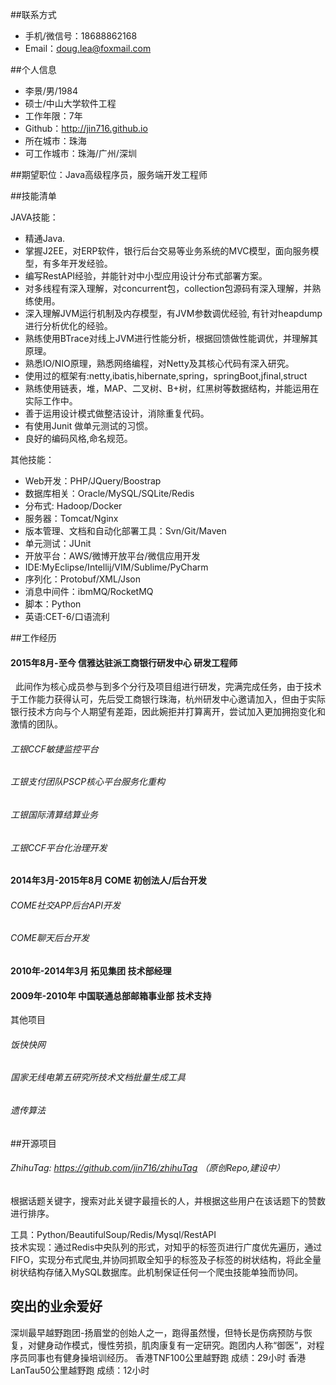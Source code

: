 ##联系方式

* 手机/微信号：18688862168 
* Email：doug.lea@foxmail.com

##个人信息

* 李景/男/1984 
* 硕士/中山大学软件工程 
* 工作年限：7年
* Github：http://jin716.github.io
* 所在城市：珠海
* 可工作城市：珠海/广州/深圳

##期望职位：Java高级程序员，服务端开发工程师


##技能清单

JAVA技能：
* 精通Java.
* 掌握J2EE，对ERP软件，银行后台交易等业务系统的MVC模型，面向服务模型，有多年开发经验。
* 编写RestAPI经验，并能针对中小型应用设计分布式部署方案。
* 对多线程有深入理解，对concurrent包，collection包源码有深入理解，并熟练使用。
* 深入理解JVM运行机制及内存模型，有JVM参数调优经验, 有针对heapdump进行分析优化的经验。
* 熟练使用BTrace对线上JVM进行性能分析，根据回馈做性能调优，并理解其原理。
* 熟悉IO/NIO原理，熟悉网络编程，对Netty及其核心代码有深入研究。
* 使用过的框架有:netty,ibatis,hibernate,spring，springBoot,jfinal,struct
* 熟练使用链表，堆，MAP、二叉树、B+树，红黑树等数据结构，并能运用在实际工作中。
* 善于运用设计模式做整洁设计，消除重复代码。
* 有使用Junit 做单元测试的习惯。
* 良好的编码风格,命名规范。

其他技能：
* Web开发：PHP/JQuery/Boostrap
* 数据库相关：Oracle/MySQL/SQLite/Redis
* 分布式: Hadoop/Docker
* 服务器：Tomcat/Nginx
* 版本管理、文档和自动化部署工具：Svn/Git/Maven
* 单元测试：JUnit
* 开放平台：AWS/微博开放平台/微信应用开发
* IDE:MyEclipse/Intellij/VIM/Sublime/PyCharm
* 序列化：Protobuf/XML/Json
* 消息中间件：ibmMQ/RocketMQ
* 脚本：Python
* 英语:CET-6/口语流利


##工作经历
#### 2015年8月-至今 信雅达驻派工商银行研发中心 研发工程师
   此间作为核心成员参与到多个分行及项目组进行研发，完满完成任务，由于技术于工作能力获得认可，先后受工商银行珠海，杭州研发中心邀请加入，但由于实际银行技术方向与个人期望有差距，因此婉拒并打算离开，尝试加入更加拥抱变化和激情的团队。 
  
###### 工银CCF敏捷监控平台
###### 工银支付团队PSCP核心平台服务化重构
###### 工银国际清算结算业务
###### 工银CCF平台化治理开发

#### 2014年3月-2015年8月  COME 初创法人/后台开发
###### COME社交APP后台API开发
###### COME聊天后台开发

#### 2010年-2014年3月 拓见集团 技术部经理
#### 2009年-2010年 中国联通总部邮箱事业部 技术支持

其他项目
###### 饭快快网
###### 国家无线电第五研究所技术文档批量生成工具
###### 遗传算法

##开源项目

###### ZhihuTag: https://github.com/jin716/zhihuTag （原创Repo,建设中）
根据话题关键字，搜索对此关键字最擅长的人，并根据这些用户在该话题下的赞数进行排序。  

工具：Python/BeautifulSoup/Redis/Mysql/RestAPI   
技术实现：通过Redis中央队列的形式，对知乎的标签页进行广度优先遍历，通过FIFO，实现分布式爬虫,并协同抓取全知乎的标签及子标签的树状结构，将此全量树状结构存储入MySQL数据库。此机制保证任何一个爬虫技能单独而协同。
  
## 突出的业余爱好
深圳最早越野跑团-扬眉堂的创始人之一，跑得虽然慢，但特长是伤病预防与恢复，对健身动作模式，慢性劳损，肌肉康复有一定研究。跑团内人称“御医”，对程序员同事也有健身操培训经历。
香港TNF100公里越野跑 成绩：29小时 
香港LanTau50公里越野跑 成绩：12小时
